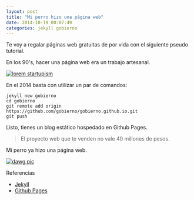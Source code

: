 ```yaml
---
layout: post
title: "Mi perro hizo una página web"
date: 2014-10-19 00:07:49
categories: jekyll gobierno
---
```


Te voy a regalar páginas web gratuitas de por vida con el siguiente
pseudo tutorial.

En los 90's, hacer una página web era un trabajo artesanal.

[![lorem startupism]({{site.baseurl}}/assets/images/lorem-startupism.png)](http://startupism.herokuapp.com/)

En el 2014 basta con utilizar un par de comandos:

	jekyll new gobierno
	cd gobierno
	git remote add origin https://github.com/gobierno/gobierno.github.io.git
	git push

Listo, tienes un blog estático hospedado en Github Pages.

> El proyecto web que te venden no vale 40 millones de pesos.

Mi perro ya hizo una página web.

[![dawg pic](http://i0.kym-cdn.com/photos/images/original/000/234/765/b7e.jpg)](http://knowyourmeme.com/photos/234765-i-have-no-idea-what-im-doing)

Referencias

* [Jekyll](http://jekyllrb.com/)
* [Github Pages](https://pages.github.com/)

